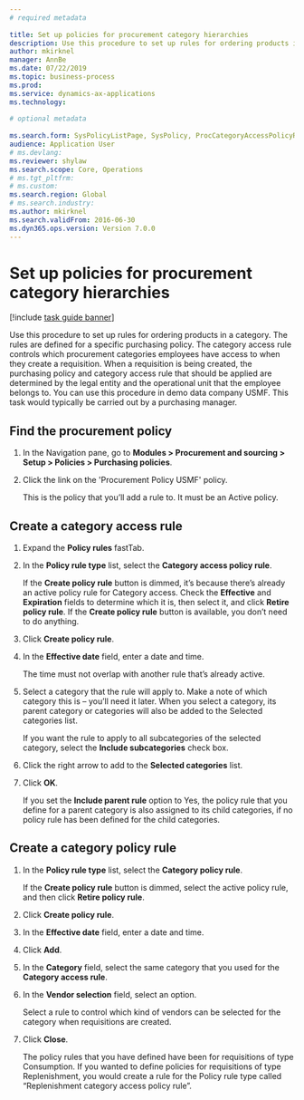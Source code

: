 ```yaml
--- 
# required metadata 
 
title: Set up policies for procurement category hierarchies
description: Use this procedure to set up rules for ordering products in a category. 
author: mkirknel
manager: AnnBe 
ms.date: 07/22/2019
ms.topic: business-process 
ms.prod:  
ms.service: dynamics-ax-applications 
ms.technology:  
 
# optional metadata 
 
ms.search.form: SysPolicyListPage, SysPolicy, ProcCategoryAccessPolicyRule, ProcCategoryPolicyRule, EcoResCategorySingleLookup   
audience: Application User 
# ms.devlang:  
ms.reviewer: shylaw
ms.search.scope: Core, Operations 
# ms.tgt_pltfrm:  
# ms.custom:  
ms.search.region: Global
# ms.search.industry: 
ms.author: mkirknel
ms.search.validFrom: 2016-06-30 
ms.dyn365.ops.version: Version 7.0.0 
---
```

# Set up policies for procurement category hierarchies

[!include [task guide banner](../../includes/task-guide-banner.md)]

Use this procedure to set up rules for ordering products in a category. The rules are defined for a specific purchasing policy. The category access rule controls which procurement categories employees have access to when they create a requisition. When a requisition is being created, the purchasing policy and category access rule that should be applied are determined by the legal entity and the operational unit that the employee belongs to. You can use this procedure in demo data company USMF. This task would typically be carried out by a purchasing manager.


## Find the procurement policy
1. In the Navigation pane, go to **Modules > Procurement and sourcing > Setup > Policies > Purchasing policies**.
2. Click the link on the 'Procurement Policy USMF' policy.
    
    This is the policy that you’ll add a rule to. It must be an Active policy.  

## Create a category access rule
1. Expand the **Policy rules** fastTab.
2. In the **Policy rule type** list, select the **Category access policy rule**.
    
    If the **Create policy rule** button is dimmed, it’s because there’s already an active policy rule for Category access. Check the **Effective** and **Expiration** fields to determine which it is, then select it, and click **Retire policy rule**. If the **Create policy rule** button is available, you don’t need to do anything.  
3. Click **Create policy rule**.
4. In the **Effective date** field, enter a date and time.
    
    The time must not overlap with another rule that’s already active.  
5. Select a category that the rule will apply to. Make a note of which category this is – you’ll need it later. When you select a category, its parent category or categories will also be added to the Selected categories list.
    
    If you want the rule to apply to all subcategories of the selected category, select the **Include subcategories** check box.
6. Click the right arrow to add to the **Selected categories** list.  
4. Click **OK**.
    
    If you set the **Include parent rule** option to Yes, the policy rule that you define for a parent category is also assigned to its child categories, if no policy rule has been defined for the child categories.

## Create a category policy rule
1. In the **Policy rule type** list, select the **Category policy rule**.
    
    If the **Create policy rule** button is dimmed, select the active policy rule, and then click **Retire policy rule**.  
2. Click **Create policy rule**.
3. In the **Effective date** field, enter a date and time.
4. Click **Add**.
5. In the **Category** field, select the same category that you used for the **Category access rule**.
6. In the **Vendor selection** field, select an option.
    
    Select a rule to control which kind of vendors can be selected for the category when requisitions are created.  
7. Click **Close**.
    
    The policy rules that you have defined have been for requisitions of type Consumption. If you wanted to define policies for requisitions of type Replenishment, you would create a rule for the Policy rule type called “Replenishment category access policy rule”.  

